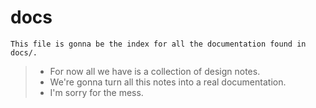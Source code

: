 # docs

```
This file is gonna be the index for all the documentation found in docs/.
```

> * For now all we have is a collection of design notes. 
> * We're gonna turn all this notes into a real documentation.
> * I'm sorry for the mess.
 


